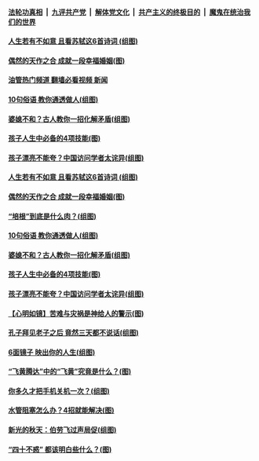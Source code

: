 ####  [法轮功真相](../../../../basic/blob/master/README.md?t=10132331) &nbsp;|&nbsp; [九评共产党](../../../../9ping.md/blob/master/README.md?t=10132331) &nbsp;|&nbsp; [解体党文化](../../../../jtdwh.md/blob/master/README.md?t=10132331)  &nbsp;|&nbsp; [共产主义的终极目的](../../../../gczydzjmd.md/blob/master/README.md?t=10132331) &nbsp;|&nbsp; [魔鬼在统治我们的世界](../../../../mgztzwmdsj.md/blob/master/README.md?t=10132331) 

#### [人生若有不如意 且看苏轼这6首诗词 (组图)](../pages/p8/1018696.md?t=10132331) 

#### [偶然的天作之合 成就一段幸福婚姻(图)](../pages/p8/1018896.md?t=10132331) 

#### [油管热门频道 翻墙必看视频 新闻](http://209.250.226.216:81/youtube.html?10132331)

#### [10句俗语 教你通透做人(组图)](../pages/p8/1017517.md?t=10132331) 

#### [婆媳不和？古人教你一招化解矛盾(组图)](../pages/p8/1018895.md?t=10132331) 

#### [孩子人生中必备的4项技能(图)](../pages/p8/1018869.md?t=10132331) 

#### [孩子漂亮不能夸？中国访问学者太诧异(组图)](../pages/p8/1018407.md?t=10132331) 

#### [人生若有不如意 且看苏轼这6首诗词 (组图)](../pages/p8/1018696.md?t=10132331) 



#### [偶然的天作之合 成就一段幸福婚姻(图)](../pages/p8/1018896.md?t=10132331) 

#### [“培根”到底是什么肉？(组图)](../pages/p8/1018951.md?t=10132331) 


#### [10句俗语 教你通透做人(组图)](../pages/p8/1017517.md?t=10132331) 


#### [婆媳不和？古人教你一招化解矛盾(组图)](../pages/p8/1018895.md?t=10132331) 

#### [孩子人生中必备的4项技能(图)](../pages/p8/1018869.md?t=10132331) 


#### [孩子漂亮不能夸？中国访问学者太诧异(组图)](../pages/p8/1018407.md?t=10132331) 

#### [【心明如镜】苦难与灾祸是神给人的警示(图)](../pages/p8/1018783.md?t=10132331) 

#### [孔子拜见老子之后 竟然三天都不说话(组图)](../pages/p8/1017033.md?t=10132331) 

#### [6面镜子 映出你的人生(组图)](../pages/p8/1018697.md?t=10132331) 

#### [“飞黄腾达”中的“飞黄”究竟是什么？(图)](../pages/p8/1018715.md?t=10132331) 

#### [你多久才把手机关机一次？(组图)](../pages/p8/1018502.md?t=10132331) 

#### [水管阻塞怎么办？4招就能解决(图)](../pages/p8/1018678.md?t=10132331) 

#### [新光的秋天：伯劳飞过声局促(组图)](../pages/p8/1018605.md?t=10132331) 

#### [“四十不惑” 都该明白些什么？(图)](../pages/p8/1018503.md?t=10132331) 

<img src='http://gfw-breaker.win/goodnews/indexes/p8.md' width='0px' height='0px'/>
